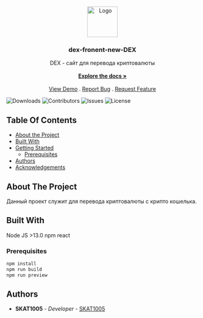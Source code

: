 <br/>
<p align="center">
  <a href="https://github.com/SKAT1005/dex-fronent-new-DEX">
    <img src="https://tegro.money/assets/images/logotype.svg" alt="Logo" width="80" height="80">
  </a>

  <h3 align="center">dex-fronent-new-DEX</h3>

  <p align="center">
    DEX - сайт для перевода криптовалюты
    <br/>
    <br/>
    <a href="https://github.com/SKAT1005/dex-fronent-new-DEX"><strong>Explore the docs »</strong></a>
    <br/>
    <br/>
    <a href="https://github.com/SKAT1005/dex-fronent-new-DEX">View Demo</a>
    .
    <a href="https://github.com/SKAT1005/dex-fronent-new-DEX/issues">Report Bug</a>
    .
    <a href="https://github.com/SKAT1005/dex-fronent-new-DEX/issues">Request Feature</a>
  </p>
</p>

![Downloads](https://img.shields.io/github/downloads/SKAT1005/dex-fronent-new-DEX/total) ![Contributors](https://img.shields.io/github/contributors/SKAT1005/dex-fronent-new-DEX?color=dark-green) ![Issues](https://img.shields.io/github/issues/SKAT1005/dex-fronent-new-DEX) ![License](https://img.shields.io/github/license/SKAT1005/dex-fronent-new-DEX) 

## Table Of Contents

* [About the Project](#about-the-project)
* [Built With](#built-with)
* [Getting Started](#getting-started)
  * [Prerequisites](#prerequisites)
* [Authors](#authors)
* [Acknowledgements](#acknowledgements)

## About The Project

Данный проект служит для перевода криптовалюты с крипто кошелька.

## Built With

Node JS >13.0
npm
react


### Prerequisites

```sh
npm install
npm run build
npm run preview
```



## Authors

* **SKAT1005** - *Developer* - [SKAT1005](https://github.com/SKAT1005)
